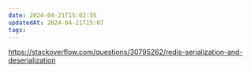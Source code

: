 ```yaml
---
date: 2024-04-21T15:02:55
updatedAt: 2024-04-21T15:07
tags: 
---
```

https://stackoverflow.com/questions/30795262/redis-serialization-and-deserialization